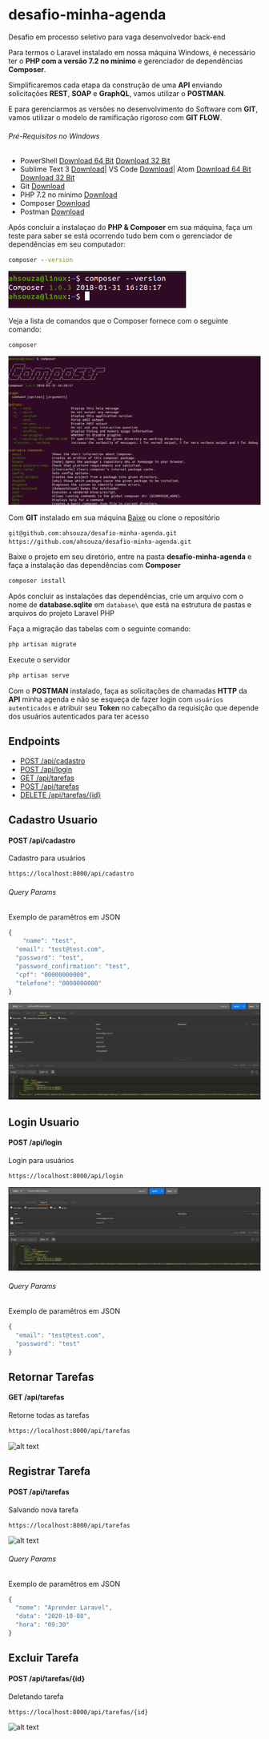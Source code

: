 # desafio-minha-agenda
Desafio em processo seletivo para vaga desenvolvedor back-end


Para termos o Laravel instalado em nossa máquina Windows, é necessário ter o **PHP com a versão 7.2 no mínimo** e gerenciador de dependências **Composer**.

Simplificaremos cada etapa da construção de uma **API** enviando solicitações **REST**, **SOAP** e **GraphQL**, vamos utilizar o **POSTMAN**.

E para gerenciarmos as versões no desenvolvimento do Software com **GIT**, vamos utilizar o modelo de ramificação rigoroso com **GIT FLOW**.



###### Pré-Requisitos no Windows

- PowerShell [Download 64 Bit](https://github.com/PowerShell/PowerShell/releases/download/v7.0.3/PowerShell-7.0.3-win-x64.zip) [Download 32 Bit](https://github.com/PowerShell/PowerShell/releases/download/v7.0.3/PowerShell-7.0.3-win-x86.zip)
- Sublime Text 3 [Download](https://www.sublimetext.com/3)| VS Code [Download](https://code.visualstudio.com/download)| Atom [Download 64 Bit](https://github.com/atom/atom/releases/download/v1.50.0/AtomSetup-x64.exe) [Download 32 Bit](https://github.com/atom/atom/releases/download/v1.50.0/AtomSetup.exe)
- Git [Download](https://git-scm.com/downloads)
- PHP 7.2 no mínimo [Download](https://windows.php.net/download/)
- Composer [Download](https://getcomposer.org/)
- Postman [Download](https://www.postman.com/downloads/)


Após concluir a instalaçao do **PHP & Composer** em sua máquina, faça um teste para saber se está ocorrendo tudo bem com o gerenciador de dependências em seu computador:

```cmd
composer --version
```
![alt text](img/composer-version.png)

Veja a lista de comandos que o Composer fornece com o seguinte comando:

```cmd
composer
```
![alt text](img/composer.png)




Com **GIT** instalado em sua máquina [Baixe](https://github.com/ahsouza/desafio-minha-agenda/archive/master.zip) ou clone o repositório

```sh
git@github.com:ahsouza/desafio-minha-agenda.git
https://github.com/ahsouza/desafio-minha-agenda.git
```

Baixe o projeto em seu diretório, entre na pasta **desafio-minha-agenda** e faça a instalação das dependências com **Composer**

```sh
composer install
```
Após concluir as instalações das dependências, crie um arquivo com o nome de **database.sqlite** em `database\` que está na estrutura de pastas e arquivos do projeto Laravel PHP

Faça a migração das tabelas com o seguinte comando:

```sh
php artisan migrate
```
Execute o servidor

```sh
php artisan serve
```

Com o **POSTMAN** instalado, faça as solicitações de chamadas **HTTP** da **API** minha agenda e não se esqueça de fazer login com `usuários autenticados` e atribuir seu **Token** no cabeçalho da requisição que depende dos usuários autenticados para ter acesso

## Endpoints

  - [POST /api/cadastro](#cadastro-usuario)
  - [POST /api/login](#login-usuario)
  - [GET /api/tarefas](#retornar-tarefas)
  - [POST /api/tarefas](#registrar-tarefa)
  - [DELETE /api/tarefas/{id}](#excluir-tarefa)


## Cadastro Usuario

#### POST /api/cadastro
Cadastro para usuários

```bash
https://localhost:8000/api/cadastro
```
###### Query Params

Exemplo de paramêtros em JSON

```js
{
	"name": "test",
  "email": "test@test.com",
  "password": "test",
  "password_confirmation": "test",
  "cpf": "00000000000",
  "telefone": "0000000000"
}
```

![alt text](img/POST_register.png)

## Login Usuario

#### POST /api/login
Login para usuários

```bash
https://localhost:8000/api/login
```
![alt text](img/POST_login.png)

###### Query Params

Exemplo de paramêtros em JSON

```js
{
  "email": "test@test.com",
  "password": "test"
}
```


## Retornar Tarefas

#### GET /api/tarefas
Retorne todas as tarefas

```bash
https://localhost:8000/api/tarefas
```
![alt text](img/GET_tarefas.png)


## Registrar Tarefa

#### POST /api/tarefas
Salvando nova tarefa

```bash
https://localhost:8000/api/tarefas
```
![alt text](img/POST_tarefas.png)


###### Query Params

Exemplo de paramêtros em JSON

```js
{
  "nome": "Aprender Laravel",
  "data": "2020-10-08",
  "hora": "09:30"
}
```

## Excluir Tarefa

#### POST /api/tarefas/{id}
Deletando tarefa

```bash
https://localhost:8000/api/tarefas/{id}
```
![alt text](img/DELETE_tarefas.png)
